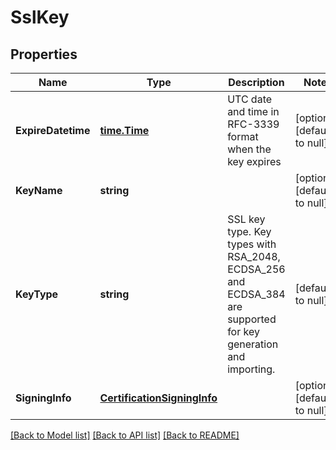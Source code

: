 # SslKey

## Properties
Name | Type | Description | Notes
------------ | ------------- | ------------- | -------------
**ExpireDatetime** | [**time.Time**](time.Time.md) | UTC date and time in RFC-3339 format when the key expires | [optional] [default to null]
**KeyName** | **string** |  | [optional] [default to null]
**KeyType** | **string** | SSL key type. Key types with RSA_2048, ECDSA_256 and ECDSA_384 are supported for key generation and importing.  | [default to null]
**SigningInfo** | [**CertificationSigningInfo**](certification_signing_info.md) |  | [optional] [default to null]

[[Back to Model list]](../README.md#documentation-for-models) [[Back to API list]](../README.md#documentation-for-api-endpoints) [[Back to README]](../README.md)
